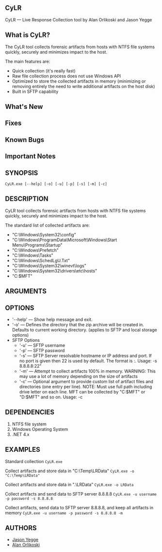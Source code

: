 ## CyLR

CyLR — Live Response Collection tool by Alan Orlikoski and Jason Yegge

## What is CyLR?
The CyLR tool collects forensic artifacts from hosts with NTFS file systems quickly, securely and minimizes impact to the host.

The main features are:
*  Quick collection (it's really fast)
*  Raw file collection process does not use Windows API 
*  Optimized to store the collected artifacts in memory (minimizing or removing entirely the need to write additional artifacts on the host disk)
*  Built in SFTP capability

## What's New

## Fixes

## Known Bugs

## Important Notes

## SYNOPSIS

```
CyLR.exe [--help] [-o] [-u] [-p] [-s] [-m] [-c]
```

## DESCRIPTION

CyLR tool collects forensic artifacts from hosts with NTFS file systems quickly, securely and minimizes impact to the host.

The standard list of collected artifacts are:
* "C:\Windows\System32\config"
* "C:\Windows\ProgramData\Microsoft\Windows\Start Menu\Programs\Startup"
* "C:\Windows\Prefetch"
* "C:\Windows\Tasks"
* "C:\Windows\SchedLgU.Txt"
* "C:\Windows\System32\winevt\logs"
* "C:\Windows\System32\drivers\etc\hosts"
* "C:$MFT"

## ARGUMENTS

## OPTIONS
* '-\-help' — Show help message and exit.
* '-o' — Defines the directory that the zip archive will be created in. Defaults to current working directory. (applies to SFTP and local storage options)
* SFTP Options
    * '-u' — SFTP username
    * '-p' — SFTP password
    * '-s' — SFTP Server resolvable hostname or IP address and port. If no port is given then 22 is used by default.  The format is <server name>:<port>.  Usage: -s 8.8.8.8:22"
    * '-m' — Attempt to collect artifacts 100% in memory. WARNING: This may use a lot of memory depending on the size of artifacts
    * '-c' — Optional argument to provide custom list of artifact files and directories (one entry per line). NOTE: Must use full path including drive letter on each line.  MFT can be collected by "C:\$MFT" or "D:\$MFT" and so on.  Usage: -c <path to config file>

## DEPENDENCIES

1. NTFS file system
2. Windows Operating System
3. .NET 4.x

## EXAMPLES
Standard collection
    ```
    CyLR.exe
    ```

Collect artifacts and store data in "C:\Temp\LRData"
    ```
    CyLR.exe -o "C:\Temp\LRData"
    ```

Collect artifacts and store data in ".\LRData"
    ```
    CyLR.exe -o LRData
    ```

Collect artifacts and send data to SFTP server 8.8.8.8
    ```
    CyLR.exe -u username -p password -s 8.8.8.8
    ```

Collect artifacts, send data to SFTP server 8.8.8.8, and keep all artifacts in memory
    ```
    CyLR.exe -u username -p password -s 8.8.8.8 -m
    ```

## AUTHORS
* [Jason Yegge](https://github.com/Lansatac)
* [Alan Orlikoski](https://github.com/rough007)